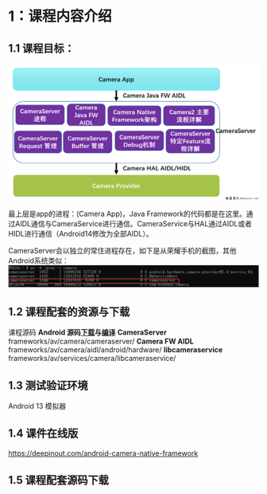 # 1：课程内容介绍

## 1.1 课程目标：

![image.png](../assets/1706531806517-image.png?r=51897b58844f053e4cbe927eefb35879)

最上层是app的进程：(Camera App)，Java Framework的代码都是在这里。通过AIDL通信与CameraService进行通信。CameraService与HAL通过AIDL或者HIDL进行通信（Android14修改为全部AIDL）。

CameraServer会以独立的常住进程存在，如下是从荣耀手机的截图，其他Android系统类似：![image.png](../assets/1706532059096-image.png?r=51897b58844f053e4cbe927eefb35879)

## 1.2 课程配套的资源与下载

课程源码
**Android 源码[下载](https://deepinout.com/android-camera-performance-analysis/android-camera-performance-analysis-download-aosp-sourcecode.html)与[编译](https://deepinout.com/android-camera-performance-analysis/android-camera-performance-analysis-build-android-emulator.html)**
**CameraServer**
    frameworks/av/camera/cameraserver/
**Camera FW AIDL**
    frameworks/av/camera/aidl/android/hardware/
**libcameraservice**
    frameworks/av/services/camera/libcameraservice/

## 1.3 测试验证环境

Android 13 模拟器

## 1.4 课件在线版

https://deepinout.com/android-camera-native-framework

## 1.5 课程配套源码下载
















